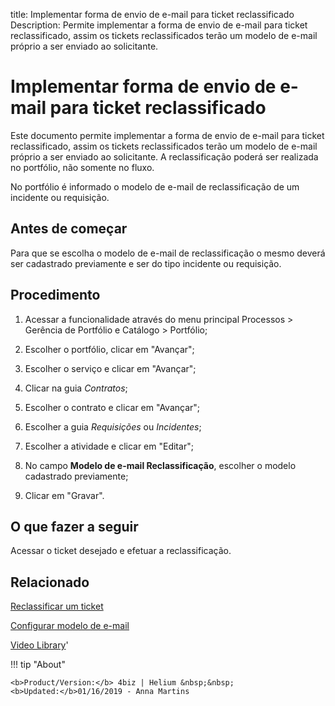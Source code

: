 title: Implementar forma de envio de e-mail para ticket reclassificado
Description: Permite implementar a forma de envio de e-mail para ticket reclassificado, assim os tickets reclassificados terão um modelo de e-mail próprio a ser enviado ao solicitante.
# Implementar forma de envio de e-mail para ticket reclassificado

Este documento permite implementar a forma de envio de e-mail para ticket
reclassificado, assim os tickets reclassificados terão um modelo de e-mail
próprio a ser enviado ao solicitante. A reclassificação poderá ser realizada no
portfólio, não somente no fluxo.

No portfólio é informado o modelo de e-mail de reclassificação de um incidente
ou requisição.

Antes de começar
--------------------

Para que se escolha o modelo de e-mail de reclassificação o mesmo deverá ser
cadastrado previamente e ser do tipo incidente ou requisição.

Procedimento
----------------

1.  Acessar a funcionalidade através do menu principal Processos \> Gerência de
    Portfólio e Catálogo \> Portfólio;

2.  Escolher o portfólio, clicar em "Avançar";

3.  Escolher o serviço e clicar em "Avançar";

4.  Clicar na guia *Contratos*;

5.  Escolher o contrato e clicar em "Avançar";

6.  Escolher a guia *Requisições* ou *Incidentes*;

7.  Escolher a atividade e clicar em "Editar";

8.  No campo **Modelo de e-mail Reclassificação**, escolher o modelo cadastrado
    previamente;

9.  Clicar em "Gravar".

O que fazer a seguir
--------------------

Acessar o ticket desejado e efetuar a reclassificação.


Relacionado
-------

[Reclassificar um ticket](/pt-br/4biz-helium/processes/tickets/use/reclassify-ticket.html)

[Configurar modelo de e-mail](/pt-br/4biz-helium/platform-administration/email-settings/email-templates-configure-email-template.html)

<i class='fa fa-youtube-play  fa-2x' style='color:#97ce17;vertical-align: middle;'> </i> [Video Library](https://www.youtube.com/playlist?list=PLB5qK2uzf2RPUBXWp7r7A0YUQY07qkSrO)'

!!! tip "About"

    <b>Product/Version:</b> 4biz | Helium &nbsp;&nbsp;
    <b>Updated:</b>01/16/2019 - Anna Martins
